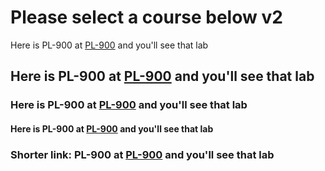 # Please select a course below v2

Here is PL-900 at [PL-900](https://tylerfarmer1.github.io/pl900/pl900) and you'll see that lab


## Here is PL-900 at [PL-900](https://tylerfarmer1.github.io/pl900/pl900) and you'll see that lab


### Here is PL-900 at [PL-900](https://tylerfarmer1.github.io/pl900/pl900) and you'll see that lab


#### Here is PL-900 at [PL-900](https://tylerfarmer1.github.io/pl900/pl900) and you'll see that lab





### Shorter link: PL-900 at [PL-900](/pl900/pl900) and you'll see that lab
